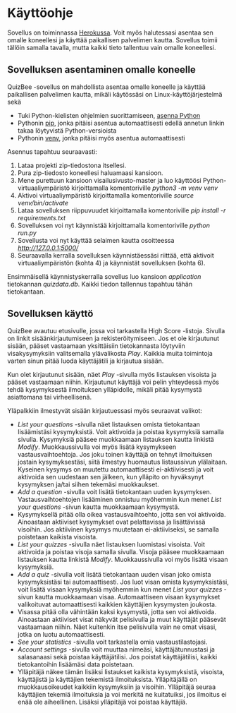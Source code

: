 # Käyttöohje

Sovellus on toiminnassa [Herokussa](https://quizbee-demo.herokuapp.com). Voit myös halutessasi asentaa sen
omalle koneellesi ja käyttää paikallisen palvelimen kautta. Sovellus toimii tällöin samalla tavalla,
mutta kaikki tieto tallentuu vain omalle koneellesi.

## Sovelluksen asentaminen omalle koneelle

QuizBee -sovellus on mahdollista asentaa omalle koneelle ja käyttää paikallisen palvelimen kautta, 
mikäli käytössäsi on Linux-käyttöjärjestelmä sekä
- Tuki Python-kielisten ohjelmien suorittamiseen, [asenna Python](https://www.python.org/downloads/)
- Pythonin [pip](https://packaging.python.org/key_projects/#pip), jonka pitäisi asentua automaattisesti
edellä annetun linkin takaa löytyvistä Python-versioista
- Pythonin [venv](https://docs.python.org/3/library/venv.html), jonka pitäisi myös asentua automaattisesti

Asennus tapahtuu seuraavasti:

1. Lataa projekti zip-tiedostona itsellesi.
2. Pura zip-tiedosto koneellesi haluamaasi kansioon.
3. Mene purettuun kansioon visailusivusto-master ja luo käyttöösi Python-virtuaaliympäristö 
kirjoittamalla komentoriville _python3 -m venv venv_
4. Aktivoi virtuaaliympäristö kirjoittamalla komentoriville _source venv/bin/activate_
5. Lataa sovelluksen riippuvuudet kirjoittamalla komentoriville _pip install -r requirements.txt_
6. Sovelluksen voi nyt käynnistää kirjoittamalla komentoriville _python run.py_
7. Sovellusta voi nyt käyttää selaimen kautta osoitteessa _http://127.0.0.1:5000/_
8. Seuraavalla kerralla sovelluksen käynnistäessäsi riittää, että aktivoit virtuaaliympäristön (kohta 4) 
ja käynnistät sovelluksen (kohta 6).

Ensimmäisellä käynnistyskerralla sovellus luo kansioon _application_ tietokannan _quizdata.db_.
Kaikki tiedon tallennus tapahtuu tähän tietokantaan.

## Sovelluksen käyttö

QuizBee avautuu etusivulle, jossa voi tarkastella High Score -listoja. Sivulla on linkit sisäänkirjautumiseen
ja rekisteröitymiseen. Jos et ole kirjautunut sisään, pääset vastaamaan yksittäisiin tietokannasta löytyviin
visakysymyksiin valitsemalla ylävalikosta _Play_. Kaikkia muita toimintoja varten sinun pitää luoda käyttäjätili
ja kirjautua sisään.

Kun olet kirjautunut sisään, näet _Play_ -sivulla myös listauksen visoista ja pääset vastaamaan niihin.
Kirjautunut käyttäjä voi pelin yhteydessä myös tehdä kysymyksestä ilmoituksen ylläpidolle, 
mikäli pitää kysymystä asiattomana tai virheellisenä.

Yläpalkkiin ilmestyvät sisään kirjautuessasi myös seuraavat valikot:
- _List your questions_ -sivulla näet listauksen omista tietokantaan lisäämistäsi kysymyksistä. Voit aktivoida ja poistaa
kysymyksiä samalla sivulla. Kysymyksiä pääsee muokkaamaan listauksen kautta linkistä _Modify_. Muokkaussivulla voi myös
lisätä kysymykseen vastausvaihtoehtoja. Jos joku toinen käyttäjä on tehnyt ilmoituksen jostain kysymyksestäsi, siitä
ilmestyy huomautus listaussivun ylälaitaan. Kyseinen kysymys on muutettu automaattisesti ei-aktiivisesti ja voit
aktivoida sen uudestaan sen jälkeen, kun ylläpito on hyväksynyt kysymyksen ja/tai siihen tekemäsi muokkaukset. 
- _Add a question_ -sivulla voit lisätä tietokantaan uuden kysymyksen. Vastausvaihtoehtojen lisääminen onnistuu myöhemmin
kun menet _List your questions_ -sivun kautta muokkaamaan kysymystä.
- Kysymyksellä pitää olla oikea vastausvaihtoehto, jotta sen voi aktivoida. Ainoastaan aktiiviset kysymykset ovat
pelattavissa ja lisättävissä visoihin. Jos aktiivinen kysymys muutetaan ei-aktiiviseksi, se samalla poistetaan
kaikista visoista.
- _List your quizzes_ -sivulla näet listauksen luomistasi visoista. Voit aktivoida ja poistaa visoja samalla sivulla.
Visoja pääsee muokkaamaan listauksen kautta linkistä _Modify_. Muokkaussivulla voi myös lisätä visaan kysymyksiä.
- _Add a quiz_ -sivulla voit lisätä tietokantaan uuden visan joko omista kysymyksistäsi tai automaattisesti. Jos luot
visan omista kysymyksistäsi, voit lisätä visaan kysymyksiä myöhemmin kun menet _List your quizzes_ -sivun kautta
muokkaamaan visaa. Automaattiseen visaan kysymykset valikoituvat automaattisesti kaikkien käyttäjien kysymysten joukosta.
- Visassa pitää olla vähintään kaksi kysymystä, jotta sen voi aktivoida.
Ainoastaan aktiiviset visat näkyvät pelisivulla ja muut käyttäjät pääsevät vastaamaan niihin. 
Näet kuitenkin itse pelisivulla vain ne omat visasi, jotka on luotu automaattisesti.
- _See your statistics_ -sivulla voit tarkastella omia vastaustilastojasi.
- _Account settings_ -sivulla voit muuttaa nimeäsi, käyttäjätunnustasi ja salasanaasi sekä poistaa käyttäjätilisi.
Jos poistat käyttäjätilisi, kaikki tietokantoihin lisäämäsi data poistetaan.
- Ylläpitäjä näkee tämän lisäksi listaukset kaikista kysymyksistä, visoista, käyttäjistä ja käyttäjien tekemistä ilmoituksista.
Ylläpitäjällä on muokkausoikeudet kaikkiin kysymyksiin ja visoihin. Ylläpitäjä seuraa käyttäjien tekemiä ilmoituksia ja
voi merkitä ne kuitatuiksi, jos ilmoitus ei enää ole aiheellinen. Lisäksi ylläpitäjä voi poistaa käyttäjiä.
